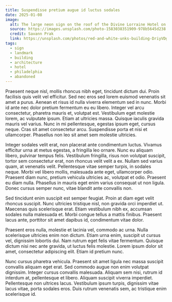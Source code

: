 ```yaml
---
title: Suspendisse pretium augue id luctus sodales
date: 2025-01-08
image:
  alt: The large neon sign on the roof of the Divine Lorraine Hotel on North Broad Street in Philadelphia
  source: https://images.unsplash.com/photo-1583038351909-978b5645d238
  credit: Savann Prak
  link: https://unsplash.com/photos/red-and-white-unks-building-DriyVDg9FME
tags:
  - sign
  - landmark
  - building
  - architecture
  - hotel
  - philadelphia
  - abandoned
---
```


Praesent neque nisl, mollis rhoncus nibh eget, tincidunt dictum dui. Proin facilisis quis velit vel efficitur. Sed nec eros sed lorem euismod venenatis sit amet a purus. Aenean et risus id nulla viverra elementum sed in nunc. Morbi id ante nec dolor pretium fermentum eu eu libero. Integer vel arcu consectetur, pharetra mauris et, volutpat est. Vestibulum eget molestie lorem, ac vulputate ipsum. Etiam at ultricies massa. Quisque iaculis gravida mauris vel varius. Nunc in mi pellentesque, egestas ipsum eget, cursus neque. Cras sit amet consectetur arcu. Suspendisse porta et nisi et ullamcorper. Phasellus non leo sit amet sem molestie ultricies.

Integer sodales velit erat, non placerat ante condimentum luctus. Vivamus efficitur urna at metus egestas, a fringilla leo ornare. Nunc eu aliquam libero, pulvinar tempus felis. Vestibulum fringilla, risus non volutpat suscipit, tortor sem consectetur erat, non rhoncus velit velit a ex. Nullam sed varius quam, at venenatis velit. Pellentesque vitae semper turpis, in sodales neque. Morbi vel libero mollis, malesuada ante eget, ullamcorper odio. Praesent diam nunc, pretium vehicula ultricies ac, volutpat et odio. Praesent eu diam nulla. Phasellus in mauris eget enim varius consequat ut non ligula. Donec cursus semper nunc, vitae blandit ante convallis non.

Sed tincidunt enim suscipit est semper feugiat. Proin at diam eget velit rhoncus suscipit. Nunc ultricies tristique nisl, non gravida orci imperdiet ut. Maecenas quis scelerisque erat. Etiam vestibulum nibh ex, accumsan sodales nulla malesuada et. Morbi congue tellus a mattis finibus. Praesent lacus ante, porttitor sit amet dapibus id, condimentum vitae dolor.

Praesent eros nulla, molestie et lacinia vel, commodo ac urna. Nulla scelerisque ultricies enim non dictum. Etiam urna enim, suscipit ut cursus vel, dignissim lobortis dui. Nam rutrum eget felis vitae fermentum. Quisque dictum nisi nec ante gravida, ut luctus felis molestie. Lorem ipsum dolor sit amet, consectetur adipiscing elit. Etiam id pretium nunc.

Nunc cursus pharetra vehicula. Praesent sit amet ligula nec massa suscipit convallis aliquam eget erat. Sed commodo augue non enim volutpat dignissim. Integer cursus convallis malesuada. Aliquam sem nisi, rutrum id interdum at, pellentesque et libero. Aliquam suscipit viverra imperdiet. Pellentesque non ultrices lacus. Vestibulum ipsum turpis, dignissim vitae lacus vitae, porta sodales eros. Duis rutrum venenatis sem, ac tristique enim scelerisque id.
